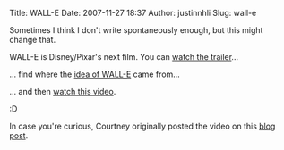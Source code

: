 Title: WALL-E
Date: 2007-11-27 18:37
Author: justinnhli
Slug: wall-e

Sometimes I think I don't write spontaneously enough, but this might
change that.

WALL-E is Disney/Pixar's next film. You can [watch the
trailer](http://www.youtube.com/watch?v=5e16U8UsT4I)...[](http://www.youtube.com/watch?v=5e16U8UsT4I)

... find where the [idea of
WALL-E](http://www.youtube.com/watch?v=ZAWIIlXNGwY) came from...

... and then [watch this
video](http://www.youtube.com/watch?v=JNAs94d_Ybw).

:D

In case you're curious, Courtney originally posted the video on this
[blog post](http://betteronme.blogspot.com/2007/10/i-watch-walle.html).


